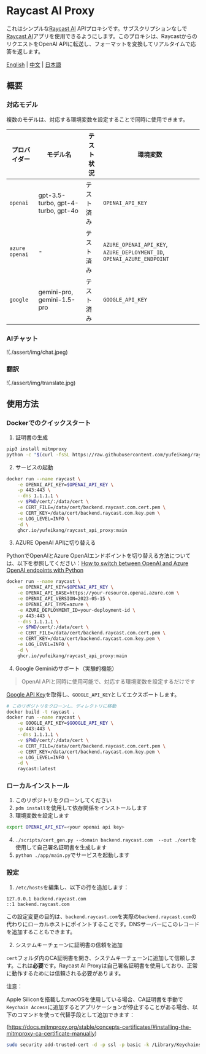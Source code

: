 # Raycast AI Proxy

これはシンプルな[Raycast AI](https://raycast.com/) APIプロキシです。サブスクリプションなしで[Raycast 
AI](https://raycast.com/ai)アプリを使用できるようにします。このプロキシは、RaycastからのリクエストをOpenAI APIに転送し、フォーマットを変換してリアルタイムで応答を返します。

[English](README.md) | [中文](README.zh.md) | [日本語](README.ja.md)

## 概要

### 対応モデル
複数のモデルは、対応する環境変数を設定することで同時に使用できます。

| プロバイダー | モデル名 | テスト状況 | 環境変数 |
| --- | --- | --- | --- |
| `openai` | gpt-3.5-turbo, gpt-4-turbo, gpt-4o | テスト済み | `OPENAI_API_KEY` |
| `azure openai` | - | テスト済み | `AZURE_OPENAI_API_KEY`, `AZURE_DEPLOYMENT_ID`, `OPENAI_AZURE_ENDPOINT` |
| `google` | gemini-pro, gemini-1.5-pro | テスト済み | `GOOGLE_API_KEY` |

### AIチャット

!(./assert/img/chat.jpeg)

### 翻訳

!(./assert/img/translate.jpg)

## 使用方法

### Dockerでのクイックスタート

1. 証明書の生成

```sh
pip3 install mitmproxy
python -c "$(curl -fsSL https://raw.githubusercontent.com/yufeikang/raycast_api_proxy/main/scripts/cert_gen.py)"  --domain backend.raycast.com  --out ./cert
```

2. サービスの起動

```sh
docker run --name raycast \
    -e OPENAI_API_KEY=$OPENAI_API_KEY \
    -p 443:443 \
    --dns 1.1.1.1 \
    -v $PWD/cert/:/data/cert \
    -e CERT_FILE=/data/cert/backend.raycast.com.cert.pem \
    -e CERT_KEY=/data/cert/backend.raycast.com.key.pem \
    -e LOG_LEVEL=INFO \
    -d \
    ghcr.io/yufeikang/raycast_api_proxy:main
```

3. AZURE OpenAI APIに切り替える

PythonでOpenAIとAzure OpenAIエンドポイントを切り替える方法については、以下を参照してください：[How to switch between OpenAI and Azure OpenAI endpoints with 
Python](https://learn.microsoft.com/en-us/azure/ai-services/openai/how-to/switching-endpoints)

```sh
docker run --name raycast \
    -e OPENAI_API_KEY=$OPENAI_API_KEY \
    -e OPENAI_API_BASE=https://your-resource.openai.azure.com \
    -e OPENAI_API_VERSION=2023-05-15 \
    -e OPENAI_API_TYPE=azure \
    -e AZURE_DEPLOYMENT_ID=your-deployment-id \
    -p 443:443 \
    --dns 1.1.1.1 \
    -v $PWD/cert/:/data/cert \
    -e CERT_FILE=/data/cert/backend.raycast.com.cert.pem \
    -e CERT_KEY=/data/cert/backend.raycast.com.key.pem \
    -e LOG_LEVEL=INFO \
    -d \
    ghcr.io/yufeikang/raycast_api_proxy:main
```

4. Google Geminiのサポート（実験的機能）

> OpenAI APIと同時に使用可能で、対応する環境変数を設定するだけです

[Google API Key](https://makersuite.google.com/app/apikey)を取得し、`GOOGLE_API_KEY`としてエクスポートします。

```sh
# このリポジトリをクローンし、ディレクトリに移動
docker build -t raycast .
docker run --name raycast \
    -e GOOGLE_API_KEY=$GOOGLE_API_KEY \
    -p 443:443 \
    --dns 1.1.1.1 \
    -v $PWD/cert/:/data/cert \
    -e CERT_FILE=/data/cert/backend.raycast.com.cert.pem \
    -e CERT_KEY=/data/cert/backend.raycast.com.key.pem \
    -e LOG_LEVEL=INFO \
    -d \
    raycast:latest
```

### ローカルインストール

1. このリポジトリをクローンしてください
2. `pdm install`を使用して依存関係をインストールします
3. 環境変数を設定します

```sh
export OPENAI_API_KEY=<your openai api key>
```

4. `./scripts/cert_gen.py --domain backend.raycast.com  --out ./cert`を使用して自己署名証明書を生成します
5. `python ./app/main.py`でサービスを起動します

### 設定

1. `/etc/hosts`を編集し、以下の行を追加します：

```
127.0.0.1 backend.raycast.com
::1 backend.raycast.com
```

この設定変更の目的は、`backend.raycast.com`を実際の`backend.raycast.com`の代わりにローカルホストにポイントすることです。DNSサーバーにこのレコードを追加することもできます。

2. システムキーチェーンに証明書の信頼を追加

`cert`フォルダ内のCA証明書を開き、システムキーチェーンに追加して信頼します。これは**必要**です。Raycast AI 
Proxyは自己署名証明書を使用しており、正常に動作するためには信頼される必要があります。

注意：

Apple Siliconを搭載したmacOSを使用している場合、CA証明書を手動で`Keychain Access`に追加するとアプリケーションが停止することがある場合、以下のコマンドを使って代替手段として追加できます：

(https://docs.mitmproxy.org/stable/concepts-certificates/#installing-the-mitmproxy-ca-certificate-manually)

```sh
sudo security add-trusted-cert -d -p ssl -p basic -k /Library/Keychains/System.keychain ~/.mitmproxy/mitmproxy-ca-cert.pem
```